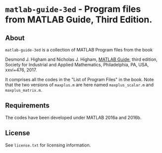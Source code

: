 `matlab-guide-3ed` - Program files from MATLAB Guide, Third Edition. 
==========

About
-----

`matlab-guide-3ed` is a collection of MATLAB Program files from the book

Desmond J. Higham and Nicholas J. Higham, [MATLAB
Guide](http://www.maths.manchester.ac.uk/~higham/mg/index.php),
third edition,
Society for Industrial and Applied Mathematics, Philadelphia, PA, USA,
xxvi+476, 2017.

It comprises all the codes in the "List of Program Files" in the book.
Note that the two versions of `maxplus.m` are here named
`maxplus_scalar.m` and 
`maxplus_matrix.m`.


Requirements
-------------

The codes have been developed under MATLAB 2016a and 2016b.

License
-------

See `license.txt` for licensing information.
